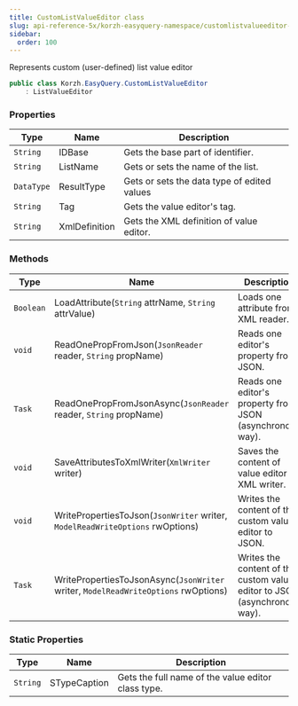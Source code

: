 ```yaml
---
title: CustomListValueEditor class
slug: api-reference-5x/korzh-easyquery-namespace/customlistvalueeditor-class
sidebar:
  order: 100
---
```


Represents custom (user-defined) list value editor
```csharp
public class Korzh.EasyQuery.CustomListValueEditor
    : ListValueEditor

```

### Properties

| Type | Name | Description | 
| --- | --- | --- | 
| `String` | IDBase | Gets the base part of identifier. | 
| `String` | ListName | Gets or sets the name of the list. | 
| `DataType` | ResultType | Gets or sets the data type of edited values | 
| `String` | Tag | Gets the value editor's tag. | 
| `String` | XmlDefinition | Gets the XML definition of value editor. | 


### Methods

| Type | Name | Description | 
| --- | --- | --- | 
| `Boolean` | LoadAttribute(`String` attrName, `String` attrValue) | Loads one attribute from XML reader. | 
| `void` | ReadOnePropFromJson(`JsonReader` reader, `String` propName) | Reads one editor's property from JSON. | 
| `Task` | ReadOnePropFromJsonAsync(`JsonReader` reader, `String` propName) | Reads one editor's property from JSON (asynchronous way). | 
| `void` | SaveAttributesToXmlWriter(`XmlWriter` writer) | Saves the content of value editor to XML writer. | 
| `void` | WritePropertiesToJson(`JsonWriter` writer, `ModelReadWriteOptions` rwOptions) | Writes the content of the custom value editor to JSON. | 
| `Task` | WritePropertiesToJsonAsync(`JsonWriter` writer, `ModelReadWriteOptions` rwOptions) | Writes the content of the custom value editor to JSON (asynchronous way). | 


### Static Properties

| Type | Name | Description | 
| --- | --- | --- | 
| `String` | STypeCaption | Gets the full name of the value editor class type. |
